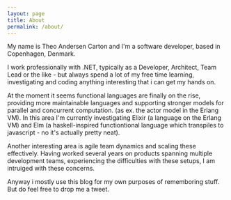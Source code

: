 ```yaml
---
layout: page
title: About
permalink: /about/
---
```


My name is Theo Andersen Carton and I'm a software developer, based in Copenhagen, Denmark.

I work professionally with .NET, typically as a Developer, Architect, Team Lead or the like - but always spend a lot of my free time learning, investigating and coding anything interesting that i can get my hands on.

At the moment it seems functional languages are finally on the rise, providing more maintainable languages and supporting stronger models for parallel and concurrent computation. (as ex. the actor model in the Erlang VM). In this area I'm currently investigating Elixir (a language on the Erlang VM) and Elm (a haskell-inspired functiontional language which transpiles to javascript - no it's actually pretty neat).

Another interesting area is agile team dynamics and scaling these effectively. Having worked several years on products spanning multiple development teams, experiencing the difficulties with these setups, I am intruiged with these concerns. 

Anyway i mostly use this blog for my own purposes of rememboring stuff. But do feel free to drop me a tweet.
